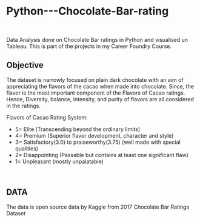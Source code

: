 # Python---Chocolate-Bar-rating
<br>

Data Analysis done on Chocolate Bar ratings in Python and visualised un Tableau. This is part of the projects in my Career Foundry Course.
<br>

## Objective
The dataset is narrowly focused on plain dark chocolate with an aim of appreciating the flavors of the cacao when made into chocolate. Since, the flavor is the most important component of the Flavors of Cacao ratings. Hence, Diversity, balance, intensity, and purity of flavors are all considered in the ratings.

Flavors of Cacao Rating System:

- 5= Elite (Transcending beyond the ordinary limits)
- 4= Premium (Superior flavor development, character and style)
- 3= Satisfactory(3.0) to praiseworthy(3.75) (well made with special qualities)
- 2= Disappointing (Passable but contains at least one significant flaw)
- 1= Unpleasant (mostly unpalatable)

<br>

## DATA

The data is open source data by Kaggle from 2017 Chocolate Bar Ratings Dataset
